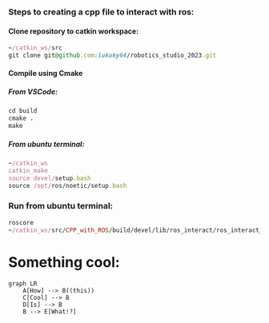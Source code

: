 ### Steps to creating a cpp file to interact with ros:

#### Clone repository to catkin workspace:
```ruby
~/catkin_ws/src
git clone git@github.com:lukuky64/robotics_studio_2023.git

```


#### Compile using Cmake
##### From VSCode:
```ruby
cd build
cmake .
make
```

##### From ubuntu terminal:
```ruby
~/catkin_ws
catkin_make
source devel/setup.bash
source /opt/ros/noetic/setup.bash

```

### Run from ubuntu terminal:
```ruby
roscore
~/catkin_ws/src/CPP_with_ROS/build/devel/lib/ros_interact/ros_interact_node
```





# Something cool:

```mermaid
graph LR
    A[How] --> B((this))
    C[Cool] --> B
    D[Is] --> B
    B --> E[What!?]
```
